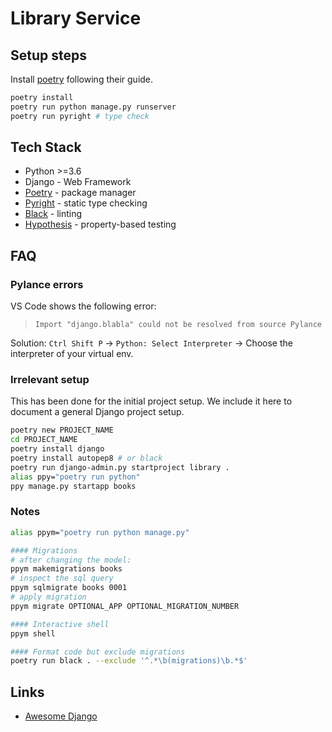 # Library Service

## Setup steps

Install [poetry](https://python-poetry.org/) following their guide.

```sh
poetry install
poetry run python manage.py runserver
poetry run pyright # type check
```

## Tech Stack

- Python >=3.6
- Django - Web Framework
- [Poetry](https://www.poetryfoundation.org/) - package manager
- [Pyright](https://github.com/microsoft/pyright) - static type checking
- [Black](https://black.readthedocs.io/en/stable/index.html) - linting
- [Hypothesis](https://hypothesis.readthedocs.io/en/latest/index.html) - property-based testing

## FAQ

### Pylance errors

VS Code shows the following error:

> `Import "django.blabla" could not be resolved from source Pylance`

Solution: `Ctrl Shift P` -> `Python: Select Interpreter` -> Choose the interpreter of your virtual env.

### Irrelevant setup

This has been done for the initial project setup. We include it here to document a general Django project setup.

```sh
poetry new PROJECT_NAME
cd PROJECT_NAME
poetry install django
poetry install autopep8 # or black
poetry run django-admin.py startproject library .
alias ppy="poetry run python"
ppy manage.py startapp books
```

### Notes

```sh
alias ppym="poetry run python manage.py"

#### Migrations
# after changing the model:
ppym makemigrations books
# inspect the sql query
ppym sqlmigrate books 0001
# apply migration
ppym migrate OPTIONAL_APP OPTIONAL_MIGRATION_NUMBER

#### Interactive shell
ppym shell

#### Format code but exclude migrations
poetry run black . --exclude '^.*\b(migrations)\b.*$'
```

## Links

- [Awesome Django](https://github.com/wsvincent/awesome-django)
